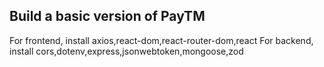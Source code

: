 
## Build a basic version of PayTM

For frontend, install axios,react-dom,react-router-dom,react
For backend, install cors,dotenv,express,jsonwebtoken,mongoose,zod
